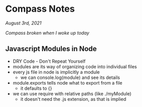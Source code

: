 # Compass Notes
*August 3rd, 2021*

*Compass broken when I woke up today*
## Javascript Modules in Node
  * DRY Code - Don't Repeat Yourself
  * modules are its way of organizing code into individual files
  * every js file in node is implicitly a module
    * we can console.log(module) and see its details
  * module.exports tells node what to export from a file
      * it defaults to {}
  * we can use require with relative paths (like ./myModule)
      * it doesn't need the .js extension, as that is implied